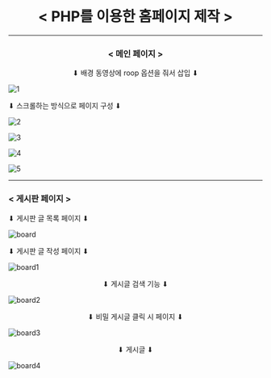 # <center> < PHP를 이용한 홈페이지 제작 > </center>  
  
---
  
### <center>< 메인 페이지 ></center>  
  
<center> ⬇︎ 배경 동영상에 roop 옵션을 줘서 삽입 ⬇︎ </center>  
  
![1](https://github.com/mapoalaba/1-2-HomePage-assignment/assets/108310158/a0f024be-1547-4ff4-8876-e0e312bb6f6a)  
  
⬇︎ 스크롤하는 방식으로 페이지 구성 ⬇︎    
  
![2](https://github.com/mapoalaba/1-2-HomePage-assignment/assets/108310158/65c11546-cb8c-499b-abac-41861d1ee959)  
  
![3](https://github.com/mapoalaba/1-2-HomePage-assignment/assets/108310158/39488099-b893-442b-a345-d20212fde7a8)  
  
![4](https://github.com/mapoalaba/1-2-HomePage-assignment/assets/108310158/ab7a1a01-38e9-48dc-afda-fdef835191d0)  
  
![5](https://github.com/mapoalaba/1-2-HomePage-assignment/assets/108310158/1ca4b745-63df-4566-b7c4-5b4e80465e8d)  
  
---
  
### < 게시판 페이지 >  
  
⬇︎ 게시판 글 목록 페이지 ⬇︎  
  
![board](https://github.com/mapoalaba/1-2-HomePage-assignment/assets/108310158/ee305f75-ec8a-40de-be86-f16c30a3e284)  
  
⬇︎ 게시판 글 작성 페이지 ⬇︎  
  
![board1](https://github.com/mapoalaba/1-2-HomePage-assignment/assets/108310158/34b68480-3be3-4970-a7a0-12b783ace165)  
  
<center> ⬇︎ 게시글 검색 기능 ⬇︎ </center>  
  
![board2](https://github.com/mapoalaba/1-2-HomePage-assignment/assets/108310158/f79f604d-fa12-4fdf-bd72-97ce1eb284c1)  
  
<center> ⬇︎ 비밀 게시글 클릭 시 페이지 ⬇︎ </center>  
  
![board3](https://github.com/mapoalaba/1-2-HomePage-assignment/assets/108310158/388a4dfd-f4b2-4a50-8515-625cc8ee553f)  
  
<center> ⬇︎ 게시글 ⬇︎ </center>  
  
![board4](https://github.com/mapoalaba/1-2-HomePage-assignment/assets/108310158/cc607c2f-39e1-4d51-bca0-dfe135e5d7f2)  

